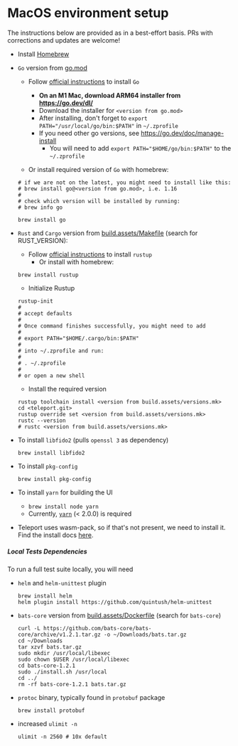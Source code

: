 # MacOS environment setup

The instructions below are provided as in a best-effort basis.
PRs with corrections and updates are welcome!

* Install [Homebrew](https://brew.sh/)
* `Go` version from
  [go.mod](https://github.com/gravitational/teleport/blob/master/go.mod#L3)
  
  * Follow [official instructions](https://go.dev/doc/install) to install `Go`
    * **On an M1 Mac, download ARM64 installer from https://go.dev/dl/**
    * Download the installer for `<version from go.mod>`  
    * After installing, don't forget to `export PATH="/usr/local/go/bin:$PATH"` in `~/.zprofile`
    * If you need other go versions, see https://go.dev/doc/manage-install
      * You will need to add `export PATH="$HOME/go/bin:$PATH"` to the `~/.zprofile`

  * Or install required version of `Go` with homebrew:

  ```shell
  # if we are not on the latest, you might need to install like this:
  # brew install go@<version from go.mod>, i.e. 1.16
  #
  # check which version will be installed by running:
  # brew info go
  
  brew install go
  ````

* `Rust` and `Cargo` version from
  [build.assets/Makefile](https://github.com/gravitational/teleport/blob/master/build.assets/versions.mk#L11)
  (search for RUST_VERSION):

  * Follow [official instructions](https://www.rust-lang.org/tools/install) to install `rustup`
    * Or install with homebrew:

  ```shell
  brew install rustup
  ```
  
  * Initialize Rustup
  
  ```shell
  rustup-init
  #
  # accept defaults
  #
  # Once command finishes successfully, you might need to add
  # 
  # export PATH="$HOME/.cargo/bin:$PATH"
  # 
  # into ~/.zprofile and run:
  # 
  # . ~/.zprofile
  # 
  # or open a new shell
  ```
  
  * Install the required version
  
  ```shell
  rustup toolchain install <version from build.assets/versions.mk>
  cd <teleport.git>
  rustup override set <version from build.assets/versions.mk>
  rustc --version
  # rustc <version from build.assets/versions.mk>
  ```

* To install `libfido2` (pulls `openssl 3` as dependency)

  ```shell
  brew install libfido2
  ```

* To install `pkg-config`

  ```shell
  brew install pkg-config
  ```

* To install `yarn` for building the UI
  * `brew install node yarn`
  * Currently, [`yarn`](https://classic.yarnpkg.com/en/docs/install) (< 2.0.0) is required

* Teleport uses wasm-pack, so if that's not present, we need to install it. Find the install docs [here](https://rustwasm.github.io/wasm-pack/installer/).

##### Local Tests Dependencies

To run a full test suite locally, you will need

* `helm` and `helm-unittest` plugin

  ```shell
  brew install helm
  helm plugin install https://github.com/quintush/helm-unittest
  ```
  
* `bats-core` version from [build.assets/Dockerfile](https://github.com/gravitational/teleport/blob/master/build.assets/Dockerfile#L183) (search for `bats-core`)

  ```shell
  curl -L https://github.com/bats-core/bats-core/archive/v1.2.1.tar.gz -o ~/Downloads/bats.tar.gz
  cd ~/Downloads
  tar xzvf bats.tar.gz
  sudo mkdir /usr/local/libexec
  sudo chown $USER /usr/local/libexec
  cd bats-core-1.2.1
  sudo ./install.sh /usr/local
  cd ../
  rm -rf bats-core-1.2.1 bats.tar.gz
  ```

* `protoc` binary, typically found in `protobuf` package 

  ```shell
  brew install protobuf
  ```

* increased `ulimit -n`
  
  ```shell
  ulimit -n 2560 # 10x default
  ```
